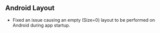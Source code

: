 ## Android Layout
- Fixed an issue causing an empty (Size=0) layout to be performed on Android during app startup.